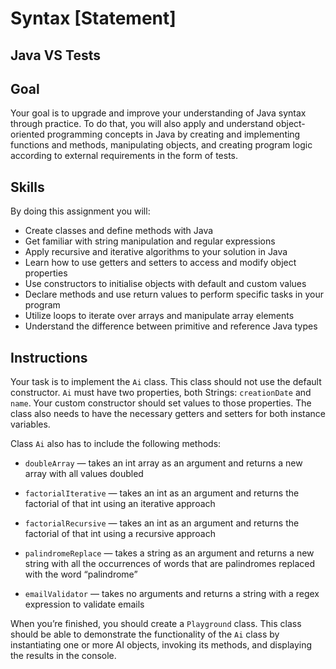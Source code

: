 # Syntax [Statement]

## Java VS Tests

## Goal

Your goal is to upgrade and improve your understanding of Java syntax through practice. To do that, you will also
apply and understand object-oriented programming concepts in Java by creating and implementing functions and 
methods, manipulating objects, and creating program logic according to external requirements in the form of tests.

## Skills

By doing this assignment you will:

- Create classes and define methods with Java
- Get familiar with string manipulation and regular expressions
- Apply recursive and iterative algorithms to your solution in Java
- Learn how to use getters and setters to access and modify object properties
- Use constructors to initialise objects with default and custom values
- Declare methods and use return values to perform specific tasks in your program
- Utilize loops to iterate over arrays and manipulate array elements
- Understand the difference between primitive and reference Java types

## Instructions

Your task is to implement the `Ai` class. This class should not use the default constructor. `Ai` must have two properties,
both Strings: `creationDate` and `name`. Your custom constructor should set values to those properties. 
The class also needs to have the necessary getters and setters for both instance variables.

Class `Ai` also has to include the following methods:
    
- `doubleArray` — takes an int array as an argument and returns a new array with all values doubled
- `factorialIterative` — takes an int as an argument and returns the factorial of that int using an iterative approach
- `factorialRecursive` — takes an int as an argument and returns the factorial of that int using a recursive approach
- `palindromeReplace` — takes a string as an argument and returns a new string with all the occurrences of words 
that are palindromes replaced with the word “palindrome”

- `emailValidator` — takes no arguments and returns a string with a regex expression to validate emails

When you’re finished, you should create a `Playground` class. This class should be able to demonstrate the functionality 
of the `Ai` class by instantiating one or more AI objects, invoking its methods, and displaying the results in the console.
